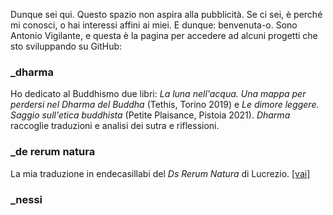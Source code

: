 Dunque sei qui. Questo spazio non aspira alla pubblicità. Se ci sei, è perché mi conosci, o hai interessi affini ai miei. E dunque: benvenuta-o. Sono Antonio Vigilante, e questa è la pagina per accedere ad alcuni progetti che sto sviluppando su GitHub:

### _dharma

Ho dedicato al Buddhismo due libri: _La luna nell'acqua. Una mappa per perdersi nel Dharma del Buddha_ (Tethis, Torino 2019) e _Le dimore leggere. Saggio sull'etica buddhista_ (Petite Plaisance, Pistoia 2021).
_Dharma_ raccoglie traduzioni e analisi dei sutra e riflessioni.

### _de rerum natura
La mia traduzione in endecasillabi del _Ds Rerum Natura_ di Lucrezio. 
[[vai]](https://antonio-vigilante.github.io/lucrezio/)

### _nessi
